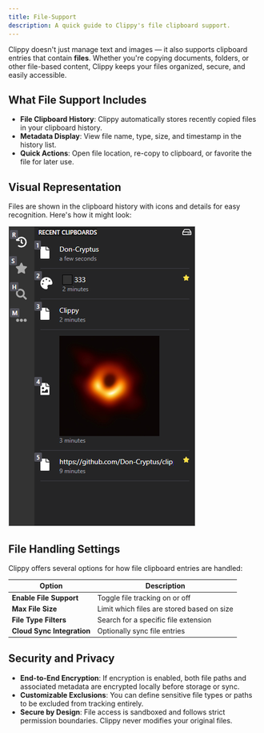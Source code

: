 ```yaml
---
title: File-Support
description: A quick guide to Clippy's file clipboard support.
---
```


Clippy doesn't just manage text and images — it also supports clipboard entries that contain **files**. Whether you're copying documents, folders, or other file-based content, Clippy keeps your files organized, secure, and easily accessible.

## What File Support Includes

- **File Clipboard History**: Clippy automatically stores recently copied files in your clipboard history.
- **Metadata Display**: View file name, type, size, and timestamp in the history list.
- **Quick Actions**: Open file location, re-copy to clipboard, or favorite the file for later use.

## Visual Representation

Files are shown in the clipboard history with icons and details for easy recognition. Here's how it might look:

![File Thumbnail Preview](../../../assets/clippy-showcase.webp)

## File Handling Settings

Clippy offers several options for how file clipboard entries are handled:

| Option                     | Description                                |
| -------------------------- | ------------------------------------------ |
| **Enable File Support**    | Toggle file tracking on or off             |
| **Max File Size**          | Limit which files are stored based on size |
| **File Type Filters**      | Search for a specific file extension       |
| **Cloud Sync Integration** | Optionally sync file entries               |

## Security and Privacy

- **End-to-End Encryption**: If encryption is enabled, both file paths and associated metadata are encrypted locally before storage or sync.
- **Customizable Exclusions**: You can define sensitive file types or paths to be excluded from tracking entirely.
- **Secure by Design**: File access is sandboxed and follows strict permission boundaries. Clippy never modifies your original files.
